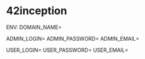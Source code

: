 # 42inception

ENV:
DOMAIN_NAME=

ADMIN_LOGIN=
ADMIN_PASSWORD=
ADMIN_EMAIL=

USER_LOGIN=
USER_PASSWORD=
USER_EMAIL=
